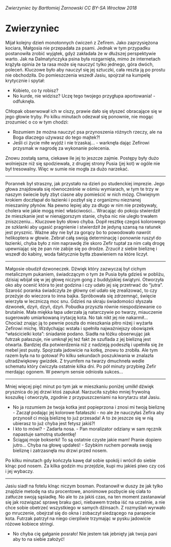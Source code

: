 *Zwierzyniec by Bartłomiej Żarnowski CC BY-SA*
*Wrocław 2018*

# Zwierzyniec

Mijał kolejny dzień monotonnych ćwiczeń z Zefirem. Jako zaprzysiężona kociara, Małgosia nie przepadała za psami. Jednak w tym przypadku postanowiła zrobić wyjątek, gdyż zakładała że w dłuższej perspektywie warto. Jak na Dalmatyńczyka psina była rozgarnięta, mimo że internetach krążyła opinia że ta rasa może się nauczyć tylko jednego, góra dwóch, poleceń. Kluczowe było aby nauczył się jej sztuczki, cała reszta ją po prostu nie obchodziła. Do pomieszczenia wszedł Jasiu, spojrzał na kumpelę krytycznie i spytał:
- Kobieto, co ty robisz?
- No kurde, nie widzisz? Uczę tego twojego przygłupa aportowania! - odfuknęła.

Chłopak obserwował ich w ciszy, prawie dało się słyszeć obracające się w jego głowie tryby. Po kilku minutach odezwał się ponownie, nie mogąc zrozumieć o co w tym chodzi:
- Rozumiem że można nauczyć psa przynoszenia różnych rzeczy, ale na Boga dlaczego używasz do tego majtek?!
- Jeśli ci życie miłe wyjdź i nie trzaskaj… - warknęła dając Zefirowi przysmak w nagrodę za wykonanie polecenia.

Znowu zostałą sama, ciekawe ile jej to jeszcze zajmie. Postępy były dużo wolniejsze niż się spodziewała, z drugiej strony Pusia (jej kot) w ogóle nie był tresowalny. Więc w sumie nie mogła za dużo narzekać.

***

Porannek był straszny, jak przystało na dzień po studenckiej imprezie. Jego głowa znajdowała się równocześnie w ośmiu wymiarach, w tym te trzy w naszym świecie były zbyt ciasne aby pomieścić w nich mózg. Chwiejnym krokiem doczłapał do łazienki i pozbył się z organizmu nieznanej mieszaniny płynów. Na pewno lepiej aby za długo w nim nie przebywały, cholera wie jakie mogą mieć właściwości… Wracając do pokoju stwierdził że mieszkanie jest w nienajgorszym stanie, chyba nic nie uległo trwałem zniszczeniu… Kluczowe było słowo chyba. Dopił resztkę czegoś kolorowego ze szklanki aby ugasić pragnienie i stwierdził że jedyną szansą na ratunek jest prysznic. Ważne aby nie był za gorący bo to powodowało nawrót helikoptera w głowie. Zebrał całą swoją determinację i ponownie ruszył do łazienki, chyba było z nim naprawdę źle skoro Zefir tuptał za nim całą drogę upewniając się że pan nie zabije się po drodze. Zrzucił z siebie bieliznę i wszedł do kabiny, woda faktycznie bytła zbawieniem na które liczył.

***

Małgosie obudził dzwoneczek. Dźwięk który zazwyczaj był cichym metalicznym pukaniem, świadczącym o tym że Pusia była gdzieś w pobliżu, dzisiaj wbijał się w jej głowę niczym gong z buddyjskiej świątyni. Otworzyła oko aby ocenić która to jest godzina i czy udało jej się przetrwać do “jutra”. Szarość poranka świadczyła że główny cel udało się zrealizować, to czy przeżyje do wieczora to inna bajka. Spróbowała się zdrzemnąć, święcie wierzyła w leczniczą moc snu. Gdzieś na skraju świadomości słyszała dzwonek, dzyń, dzyń, dzyń.
Pobudka przyszła równie niespodziewanie co brutalnie. Mała miękka łapa uderzała ją natarczywie po twarzy, miauczenie sugerowało umiarkowaną irytację kota. No tak nikt jej nie nakarmił… Chociaż znając ją to pewnie poszła do mieszkania pitro niżej i wyżarła Zefirowi michę. Wzdychając wstała i spełniła najważniejszy obowiązek “właścicielki kota”: śniadanie podano. Siadła na łóżku obserwując jak futrzak pałaszuje, nie umknął jej też fakt że szuflada z jej bielizną jest otwarta. Bardziej dla potwierdzenia niż z nadzieją podeszłą i upełniła się że mebel jest pusty. Spojrzała jadowicie na kotkę, znowu to zrobiła. Ale tym razem była na to gotowa! Po kilku sekundach poszukiwania w znalazła ultradźwiękowy gwizdek. Z tryumfem na twarzy dmuchneła wedle schematu który ćwiczyła ostatnie kilka dni. Po pół minuty przybieg Zefir merdając ogonem. W pewnym sensie odniosła sukces...

***

Mniej więcej pięć minut po tym jak w mieszkaniu poniżej umilkł dźwięk prysznica do jej drzwi ktoś zapukał. Narzuciła szybko mniej frywolną koszulkę i otworzyła, zgodnie z przypuszczeniami na korytarzu stał Jasiu.
- No ja rozumiem że twoja kotka jest popieprzona i znosi mi twoją bieliznę - Zaczął podając jej kolorowe fatałaszki - no ale że nauczyłaś Zefira aby przynosił ci moją bieliznę to już przesada! A to że jeszcze się w nią ubierasz to już chyba jest fetysz jakiś?!
- I kto to mówi? - Zadarła nosa. - Pan moralizator odziany w sam ręcznik napastuje samotną studentkę!
- Ściągaj moje bokserki! To są ostatnie czyste jakie mam! Pranie dopiero jutro…
Chyba na głowę updałeś! - Szybkim ruchem porwała swoją bieliznę i zatrzasnęła mu drzwi przed nosem.

Po kilku minutach gdy kończyła kawę dał sobie spokój i wrócił do siebie klnąc pod nosem. Za kilka godzin mu przejdzie, kupi mu jakieś piwo czy coś i jej wybaczy.

***

Jasiu siadł na fotelu klnąc niczym bosman. Postanowił w duszy że jak tylko znajdzie metodę na stu procentowe, anonimowe pozbycie się ciała to zatłucze swoją sąsiadkę. No ale to za jakiś czas, na ten moment zastanawiał się jak rozwiązać sprawę braku gaci, niebawem trzeba iść na uczelnie, a nie chce sobie obetrzeć wszystkiego w samych dżinsach. Z rozmyślań wyrwało go mruczenie, obejrzał się do okna i zobaczył siedzącego na parapecie kota. Futrzak patrzył na niego cierpliwie trzymając w pysku jadowicie różowe kobiece stringi.
- No chyba cię gałganie posrało! Nie jestem tak jebnięty jak twoja pani aby to na siebie założyć!
